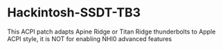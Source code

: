 # Hackintosh-SSDT-TB3
 This ACPI patch adapts Apine Ridge or Titan Ridge thunderbolts to Apple ACPI style, it is NOT for enabling NHI0 advanced features
